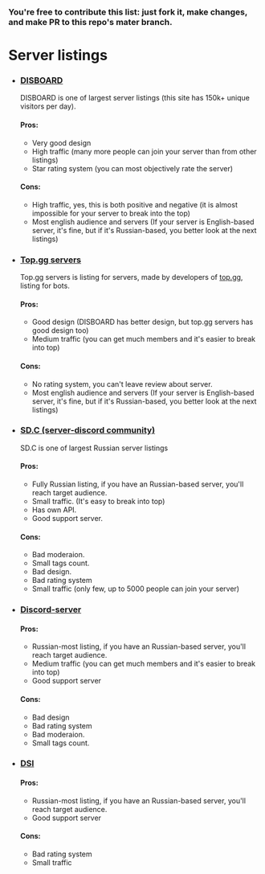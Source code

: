 ### You're free to contribute this list: just fork it, make changes, and make PR to this repo's mater branch.
# Server listings
- ### [DISBOARD](https://disboard.org) 
  DISBOARD is one of largest server listings (this site has 150k+ unique visitors per day).
  #### Pros:
  - Very good design
  - High traffic (many more people can join your server than from other listings)
  - Star rating system (you can most objectively rate the server)
  #### Cons:
  - High traffic, yes, this is both positive and negative (it is almost impossible for your server to break into the top)
  - Most english audience and servers (If your server is English-based server, it's fine, but if it's Russian-based, you better look at the next listings)
- ### [Top.gg servers](https://top.gg/servers)
  Top.gg servers is listing for servers, made by developers of [top.gg](https://top.gg), listing for bots.
  #### Pros:
  - Good design (DISBOARD has better design, but top.gg servers has good design too)
  - Medium traffic (you can get much members and it's easier to break into top)
  #### Cons:
  - No rating system, you can't leave review about server.
  - Most english audience and servers (If your server is English-based server, it's fine, but if it's Russian-based, you better look at the next listings)
- ### [SD.C (server-discord community)](https://server-discord.com)
  SD.C is one of largest Russian server listings
  #### Pros:
  - Fully Russian listing, if you have an Russian-based server, you'll reach target audience.
  - Small traffic. (It's easy to break into top)
  - Has own API.
  - Good support server.
  #### Cons: 
  - Bad moderaion.
  - Small tags count.
  - Bad design.
  - Bad rating system
  - Small traffic (only few, up to 5000 people can join your server)
- ### [Discord-server](https://discord-server.com)
  #### Pros:
  - Russian-most listing, if you have an Russian-based server, you'll reach target audience.
  - Medium traffic (you can get much members and it's easier to break into top)
  - Good support server
  #### Cons:
  - Bad design
  - Bad rating system
  - Bad moderaion.
  - Small tags count.
  
- ### [DSI](https://discordserver.info)
  #### Pros:
  - Russian-most listing, if you have an Russian-based server, you'll reach target audience.
  - Good support server
  #### Cons:
  - Bad rating system
  - Small traffic
  
